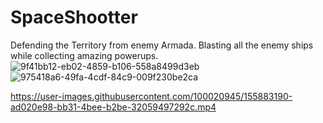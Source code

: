 # SpaceShootter
 Defending the Territory from enemy Armada. Blasting all the enemy ships while collecting amazing powerups.
![9f41bb12-eb02-4859-b106-558a8499d3eb](https://user-images.githubusercontent.com/100020945/155883161-09c93bb2-ca42-4681-918b-806487818f0d.jpg)
![975418a6-49fa-4cdf-84c9-009f230be2ca](https://user-images.githubusercontent.com/100020945/155883163-ac0b7ec7-3bff-4136-9977-527e8fe037a3.jpg)


https://user-images.githubusercontent.com/100020945/155883190-ad020e98-bb31-4bee-b2be-32059497292c.mp4

